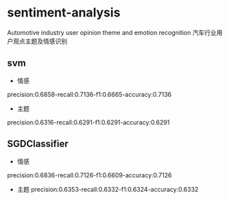# sentiment-analysis
Automotive industry user opinion theme and emotion recognition
汽车行业用户观点主题及情感识别


## svm

- 情感

precision:0.6858-recall:0.7136-f1:0.6665-accuracy:0.7136


- 主题

precision:0.6316-recall:0.6291-f1:0.6291-accuracy:0.6291

## SGDClassifier

- 情感

precision:0.6836-recall:0.7126-f1:0.6609-accuracy:0.7126

- 主题
precision:0.6353-recall:0.6332-f1:0.6324-accuracy:0.6332 


